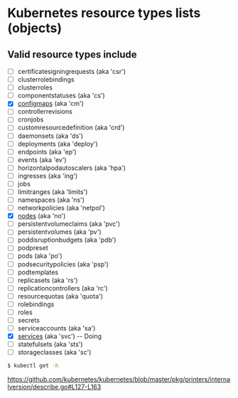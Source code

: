 # Kubernetes resource types lists (objects)

## Valid resource types include

- [ ] certificatesigningrequests (aka 'csr')
- [ ] clusterrolebindings
- [ ] clusterroles
- [ ] componentstatuses (aka 'cs')
- [x] [configmaps](configmaps.md) (aka 'cm')
- [ ] controllerrevisions
- [ ] cronjobs
- [ ] customresourcedefinition (aka 'crd')
- [ ] daemonsets (aka 'ds')
- [ ] deployments (aka 'deploy')
- [ ] endpoints (aka 'ep')
- [ ] events (aka 'ev')
- [ ] horizontalpodautoscalers (aka 'hpa')
- [ ] ingresses (aka 'ing')
- [ ] jobs
- [ ] limitranges (aka 'limits')
- [ ] namespaces (aka 'ns')
- [ ] networkpolicies (aka 'netpol')
- [x] [nodes](nodes.md) (aka 'no')
- [ ] persistentvolumeclaims (aka 'pvc')
- [ ] persistentvolumes (aka 'pv')
- [ ] poddisruptionbudgets (aka 'pdb')
- [ ] podpreset
- [ ] pods (aka 'po')
- [ ] podsecuritypolicies (aka 'psp')
- [ ] podtemplates
- [ ] replicasets (aka 'rs')
- [ ] replicationcontrollers (aka 'rc')
- [ ] resourcequotas (aka 'quota')
- [ ] rolebindings
- [ ] roles
- [ ] secrets
- [ ] serviceaccounts (aka 'sa')
- [x] [services](serviceTypes.md) (aka 'svc')  -- Doing
- [ ] statefulsets (aka 'sts')
- [ ] storageclasses (aka 'sc')

```sh
$ kubectl get -h
```
https://github.com/kubernetes/kubernetes/blob/master/pkg/printers/internalversion/describe.go#L127-L163  

